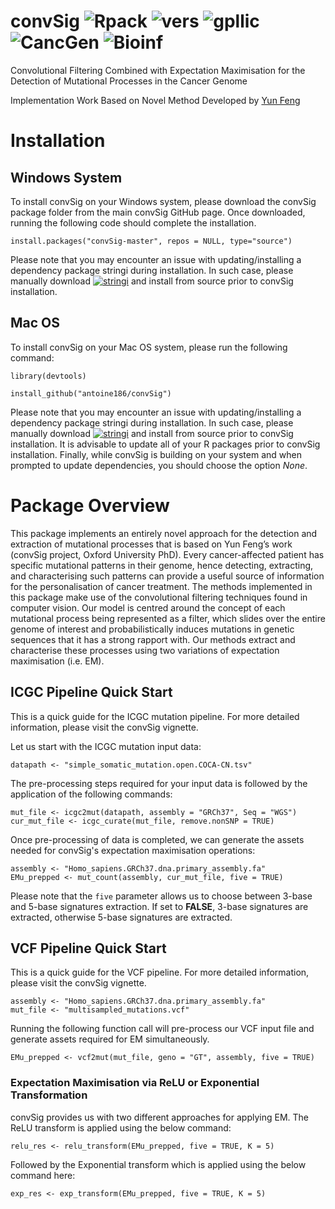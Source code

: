 # convSig ![Rpack](https://img.shields.io/badge/R-Package-brightgreen) ![vers](https://img.shields.io/badge/Version-1-blue) ![gpllic](https://img.shields.io/badge/GPL-3%20and%20Higher-lightgrey) ![CancGen](https://img.shields.io/badge/Made%204-Cancer%20Genomics-red) ![Bioinf](https://img.shields.io/badge/Bio-Informatics-orange)

Convolutional Filtering Combined with Expectation Maximisation for the Detection of Mutational Processes in the Cancer Genome

Implementation Work Based on Novel Method Developed by [Yun Feng](https://github.com/yun-feng)

# Installation

## Windows System

To install convSig on your Windows system, please download the convSig package folder from the main convSig GitHub page. Once downloaded, running the following code should complete the installation.

```
install.packages("convSig-master", repos = NULL, type="source")
```

Please note that you may encounter an issue with updating/installing a dependency package stringi during installation. In such case, please manually download [![stringi](https://img.shields.io/badge/R-stringi-blue)](https://cran.r-project.org/web/packages/stringi/index.html) and install from source prior to convSig installation.

## Mac OS

To install convSig on your Mac OS system, please run the following command:

```
library(devtools)

install_github("antoine186/convSig")
```

Please note that you may encounter an issue with updating/installing a dependency package stringi during installation. In such case, please manually download [![stringi](https://img.shields.io/badge/R-stringi-blue)](https://cran.r-project.org/web/packages/stringi/index.html) and install from source prior to convSig installation. It is advisable to update all of your R packages prior to convSig installation. Finally, while convSig is building on your system and when prompted to update dependencies, you should choose the option *None*.

# Package Overview

This package implements an entirely novel approach for the detection and extraction of mutational processes that is based on Yun Feng’s work (convSig project, Oxford University PhD).
Every cancer-affected patient has specific mutational patterns in their genome, hence detecting, extracting, and characterising such patterns can provide a useful source of information for the personalisation of cancer treatment. The methods implemented in this package make use of the convolutional filtering techniques found in computer vision. Our model is centred around the concept of each mutational process being represented as a filter, which slides over the entire genome of interest and probabilistically induces mutations in genetic sequences that it has a strong rapport with. Our methods extract and characterise these processes using two variations of expectation maximisation (i.e. EM).

## ICGC Pipeline Quick Start 

This is a quick guide for the ICGC mutation pipeline. For more detailed information, please visit the convSig vignette.

Let us start with the ICGC mutation input data:

```
datapath <- "simple_somatic_mutation.open.COCA-CN.tsv"
```

The pre-processing steps required for your input data is followed by the application of the following commands:

```
mut_file <- icgc2mut(datapath, assembly = "GRCh37", Seq = "WGS")
cur_mut_file <- icgc_curate(mut_file, remove.nonSNP = TRUE)
```

Once pre-processing of data is completed, we can generate the assets needed for convSig's expectation maximisation operations:

```
assembly <- "Homo_sapiens.GRCh37.dna.primary_assembly.fa"
EMu_prepped <- mut_count(assembly, cur_mut_file, five = TRUE)
```

Please note that the `five` parameter allows us to choose between 3-base and 5-base signatures extraction. If set to **FALSE**, 3-base signatures are extracted, otherwise 5-base signatures are extracted.

## VCF Pipeline Quick Start 

This is a quick guide for the VCF pipeline. For more detailed information, please visit the convSig vignette.

```
assembly <- "Homo_sapiens.GRCh37.dna.primary_assembly.fa"
mut_file <- "multisampled_mutations.vcf"
```

Running the following function call will pre-process our VCF input file and generate assets required for EM simultaneously.

```
EMu_prepped <- vcf2mut(mut_file, geno = "GT", assembly, five = TRUE)
```

### Expectation Maximisation via ReLU or Exponential Transformation

convSig provides us with two different approaches for applying EM. The ReLU transform is applied using the below command:

```
relu_res <- relu_transform(EMu_prepped, five = TRUE, K = 5)
```

Followed by the Exponential transform which is applied using the below command here:

```
exp_res <- exp_transform(EMu_prepped, five = TRUE, K = 5)
```
